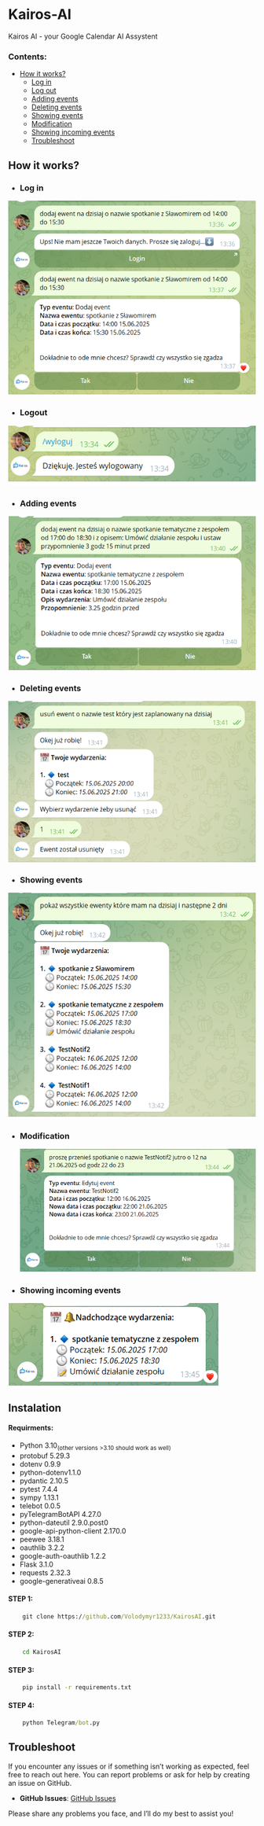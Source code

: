 # Kairos-AI  
Kairos AI - your Google Calendar AI Assystent  

### Contents:  
- [How it works?](#how-it-works)  
  - [Log in](#log-in)  
  - [Log out](#log-out)  
  - [Adding events](#adding-events)  
  - [Deleting events](#deleting-events)  
  - [Showing events](#showing-events)  
  - [Modification](#modification)  
  - [Showing incoming events](#showing-incoming-events)  
  - [Troubleshoot](#Troubleshoot)
## How it works? 

 - ### Log in
 ![login](resources/image2.png)<br>

 - ### Logout
 ![logout](resources/image1.png)<br>  

 - ### Adding events
 ![add](resources/image4.png)<br>  

 - ### Deleting events
 ![delete](resources/image5.png)<br>  

 - ### Showing events
 ![show](resources/image6.png)<br> 

 - ### Modification
    ![modyfikacja](resources/image7.png)<br>

 - ### Showing incoming events
 ![incoming](resources/image8.png)

## Instalation
#### Requirments:
- Python 3.10<sub>(other versions >3.10 should work as well)</sub>
- protobuf 5.29.3
- dotenv 0.9.9
- python-dotenv1.1.0
- pydantic 2.10.5
- pytest 7.4.4
- sympy 1.13.1
- telebot 0.0.5
- pyTelegramBotAPI 4.27.0
- python-dateutil 2.9.0.post0
- google-api-python-client 2.170.0
- peewee 3.18.1
- oauthlib 3.2.2
- google-auth-oauthlib 1.2.2
- Flask 3.1.0
- requests 2.32.3
- google-generativeai 0.8.5
#### STEP 1:
```cmd
    git clone https://github.com/Volodymyr1233/KairosAI.git
```
#### STEP 2:
```cmd
    cd KairosAI
```
#### STEP 3:
```cmd
    pip install -r requirements.txt
```
#### STEP 4:
```cmd
    python Telegram/bot.py
```
## Troubleshoot
If you encounter any issues or if something isn’t working as expected, feel free to reach out here. You can report problems or ask for help by creating an issue on GitHub.

- **GitHub Issues**: [GitHub Issues](https://github.com/Volodymyr1233/KairosAI/issues)

Please share any problems you face, and I’ll do my best to assist you!

